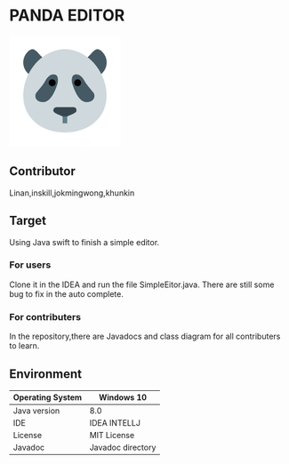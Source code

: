 # PANDA EDITOR

 

![img](icons/main.png)

## Contributor

Linan,inskill,jokmingwong,khunkin

 

## Target

Using Java swift to finish a simple editor. 

### For users

Clone it in the IDEA and run the file SimpleEitor.java. There are still some bug to fix in the auto complete.

### For contributers

In the repository,there are Javadocs and class diagram for all contributers to learn.



## Environment

| Operating System | Windows 10        |
| -------- | ----------------- |
| Java version | 8.0               |
| IDE      | IDEA INTELLJ      |
| License  | MIT License       |
| Javadoc  | Javadoc directory |

 

 

 
